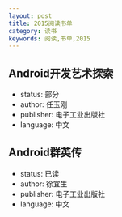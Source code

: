 ```yaml
---
layout: post
title: 2015阅读书单
category: 读书
keywords: 阅读,书单,2015
---
```



## Android开发艺术探索 

- status: 部分
- author: 任玉刚
- publisher: 电子工业出版社
- language: 中文


## Android群英传

- status: 已读
- author: 徐宜生
- publisher: 电子工业出版社
- language: 中文







